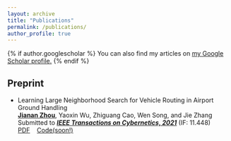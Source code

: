 ```yaml
---
layout: archive
title: "Publications"
permalink: /publications/
author_profile: true
---
```


{% if author.googlescholar %}
  You can also find my articles on <u><a href="{{author.googlescholar}}">my Google Scholar profile</a>.</u>
{% endif %}

## Preprint

* Learning Large Neighborhood Search for Vehicle Routing in Airport Ground Handling  \
   **<u>Jianan Zhou</u>**, Yaoxin Wu, Zhiguang Cao, Wen Song, and Jie Zhang \
   Submitted to ***[IEEE Transactions on Cybernetics, 2021](https://ieeexplore.ieee.org/xpl/RecentIssue.jsp?punumber=6221036)*** (IF: 11.448) \
   [PDF]()&nbsp;&nbsp;&nbsp;&nbsp;[Code(soon!)](https://github.com/RoyalSkye/Learn-LNS-AGH)

